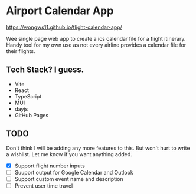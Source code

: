 # Airport Calendar App

https://wongws11.github.io/flight-calendar-app/

Wee single page web app to create a ics calendar file for a flight itinerary. Handy tool for my own use as not every airline provides a calendar file for their flights.

## Tech Stack? I guess.

- Vite
- React
- TypeScript
- MUI
- dayjs
- GitHub Pages

## TODO

Don't think I will be adding any more features to this. But won't hurt to write a wishlist. Let me know if you want anything added.

- [x] Support flight number inputs
- [ ] Suuport output for Google Calendar and Outlook
- [ ] Support custom event name and description
- [ ] Prevent user time travel
